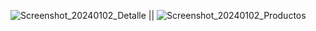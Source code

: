 ![Screenshot_20240102_Detalle](https://github.com/mchimbof/MyAppTienda/assets/26042473/f718b8c0-58db-4d4c-bb44-7d4b24760ceb)
||
![Screenshot_20240102_Productos](https://github.com/mchimbof/MyAppTienda/assets/26042473/4326d33a-761a-4019-a8ab-69d2a2e88565)
